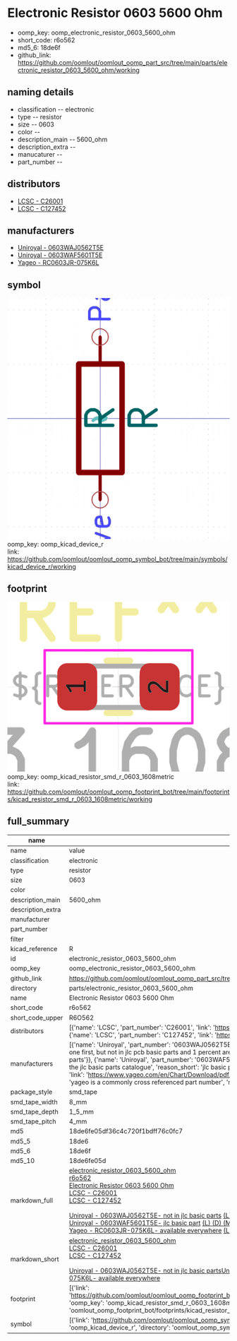 # Electronic Resistor 0603 5600 Ohm

  
* oomp_key: oomp_electronic_resistor_0603_5600_ohm 
* short_code: r6o562
* md5_6: 18de6f  
* github_link: https://github.com/oomlout/oomlout_oomp_part_src/tree/main/parts/electronic_resistor_0603_5600_ohm/working  
## naming details
* classification -- electronic
* type -- resistor
* size -- 0603
* color -- 
* description_main -- 5600_ohm
* description_extra -- 
* manucaturer -- 
* part_number -- 

## distributors
* [LCSC - C26001](https://lcsc.com/product-detail/C26001.html)  
* [LCSC - C127452](https://lcsc.com/product-detail/C127452.html)  

## manufacturers
* [Uniroyal - 0603WAJ0562T5E]()  
* [Uniroyal - 0603WAF5601T5E]()  
* [Yageo - RC0603JR-075K6L](https://www.yageo.com/en/Chart/Download/pdf/RC0603JR-075K6L)  

## symbol

![](symbol/0/working/working_600.png)  
oomp_key: oomp_kicad_device_r  
link: https://github.com/oomlout/oomlout_oomp_symbol_bot/tree/main/symbols/kicad_device_r/working  

## footprint

![](footprint/0/working/working_600.png)  
oomp_key: oomp_kicad_resistor_smd_r_0603_1608metric  
link: https://github.com/oomlout/oomlout_oomp_footprint_bot/tree/main/footprints/kicad_resistor_smd_r_0603_1608metric/working  

## full_summary
| name | value | 
| --- | --- | 
| name | value | 
| classification | electronic | 
| type | resistor | 
| size | 0603 | 
| color |  | 
| description_main | 5600_ohm | 
| description_extra |  | 
| manufacturer |  | 
| part_number |  | 
| filter |  | 
| kicad_reference | R | 
| id | electronic_resistor_0603_5600_ohm | 
| oomp_key | oomp_electronic_resistor_0603_5600_ohm | 
| github_link | https://github.com/oomlout/oomlout_oomp_part_src/tree/main/parts/electronic_resistor_0603_5600_ohm/working | 
| directory | parts/electronic_resistor_0603_5600_ohm | 
| name | Electronic Resistor 0603 5600 Ohm | 
| short_code | r6o562 | 
| short_code_upper | R6O562 | 
| distributors | [{'name': 'LCSC', 'part_number': 'C26001', 'link': 'https://lcsc.com/product-detail/C26001.html', 'id': 'distributor_lcsc'}, {'name': 'LCSC', 'part_number': 'C127452', 'link': 'https://lcsc.com/product-detail/C127452.html', 'id': 'distributor_lcsc'}] | 
| manufacturers | [{'name': 'Uniroyal', 'part_number': '0603WAJ0562T5E', 'link': '', 'id': 'manufacturer_uniroyal', 'note': {'reason': 'did this one first, but not in jlc pcb basic parts and 1 percent are and they are the same price', 'reason_short': 'not in jlc basic parts'}}, {'name': 'Uniroyal', 'part_number': '0603WAF5601T5E', 'link': '', 'id': 'manufacturer_uniroyal', 'note': {'reason': 'in the jlc basic parts catalogue', 'reason_short': 'jlc basic part'}}, {'name': 'Yageo', 'part_number': 'RC0603JR-075K6L', 'link': 'https://www.yageo.com/en/Chart/Download/pdf/RC0603JR-075K6L', 'id': 'manufacturer_yageo', 'note': {'reason': 'yageo is a commonly cross referenced part number', 'reason_short': 'available everywhere'}}] | 
| package_style | smd_tape | 
| smd_tape_width | 8_mm | 
| smd_tape_depth | 1_5_mm | 
| smd_tape_pitch | 4_mm | 
| md5 | 18de6fe05df36c4c720f1bdff76c0fc7 | 
| md5_5 | 18de6 | 
| md5_6 | 18de6f | 
| md5_10 | 18de6fe05d | 
| markdown_full | [electronic_resistor_0603_5600_ohm](https://github.com/oomlout/oomlout_oomp_part_src/tree/main/parts/electronic_resistor_0603_5600_ohm/working)<br>[r6o562](https://github.com/oomlout/oomlout_oomp_part_src/tree/main/parts/electronic_resistor_0603_5600_ohm/working)<br>[Electronic Resistor 0603 5600 Ohm](https://github.com/oomlout/oomlout_oomp_part_src/tree/main/parts/electronic_resistor_0603_5600_ohm/working)<br>[LCSC - C26001<br>](https://lcsc.com/product-detail/C26001.html)[LCSC - C127452<br>](https://lcsc.com/product-detail/C127452.html)<br>[Uniroyal - 0603WAJ0562T5E- not in jlc basic parts]() [(L)  ](https://www.lcsc.com/search?q=0603WAJ0562T5E)[(D)  ](https://www.digikey.com/en/products?keywords=0603WAJ0562T5E)[(M)  ](https://www.mouser.com/Search/Refine?Keyword=0603WAJ0562T5E)[(N)  ](https://www.newark.com/search?st=0603WAJ0562T5E)[(SZ)  ](https://so.szlcsc.com/global.html?k=0603WAJ0562T5E)<br>[Uniroyal - 0603WAF5601T5E- jlc basic part]() [(L)  ](https://www.lcsc.com/search?q=0603WAF5601T5E)[(D)  ](https://www.digikey.com/en/products?keywords=0603WAF5601T5E)[(M)  ](https://www.mouser.com/Search/Refine?Keyword=0603WAF5601T5E)[(N)  ](https://www.newark.com/search?st=0603WAF5601T5E)[(SZ)  ](https://so.szlcsc.com/global.html?k=0603WAF5601T5E)<br>[Yageo - RC0603JR-075K6L- available everywhere](https://www.yageo.com/en/Chart/Download/pdf/RC0603JR-075K6L) [(L)  ](https://www.lcsc.com/search?q=RC0603JR-075K6L)[(D)  ](https://www.digikey.com/en/products?keywords=RC0603JR-075K6L)[(M)  ](https://www.mouser.com/Search/Refine?Keyword=RC0603JR-075K6L)[(N)  ](https://www.newark.com/search?st=RC0603JR-075K6L)[(SZ)  ](https://so.szlcsc.com/global.html?k=RC0603JR-075K6L)<br> | 
| markdown_short | [electronic_resistor_0603_5600_ohm](https://github.com/oomlout/oomlout_oomp_part_src/tree/main/parts/electronic_resistor_0603_5600_ohm/working)<br>[LCSC - C26001<br>](https://lcsc.com/product-detail/C26001.html)[LCSC - C127452<br>](https://lcsc.com/product-detail/C127452.html)<br>[Uniroyal - 0603WAJ0562T5E- not in jlc basic parts]()[Uniroyal - 0603WAF5601T5E- jlc basic part]()[Yageo - RC0603JR-075K6L- available everywhere](https://www.yageo.com/en/Chart/Download/pdf/RC0603JR-075K6L) | 
| footprint | [{'link': 'https://github.com/oomlout/oomlout_oomp_footprint_bot/tree/main/foootprntss/kicad_resistor_smd_r_0603_1608metric', 'oomp_key': 'oomp_kicad_resistor_smd_r_0603_1608metric', 'directory': 'oomlout_oomp_footprint_bot/footprints/kicad_resistor_smd_r_0603_1608metric//working/working.kicad_mod'}] | 
| symbol | [{'link': 'https://github.com/oomlout/oomlout_oomp_symbol_bot/tree/main/symbols/kicad_device_r', 'oomp_key': 'oomp_kicad_device_r', 'directory': 'oomlout_oomp_symbol_bot/symbols/kicad_device_r//working/working.kicad_sym'}] | 
